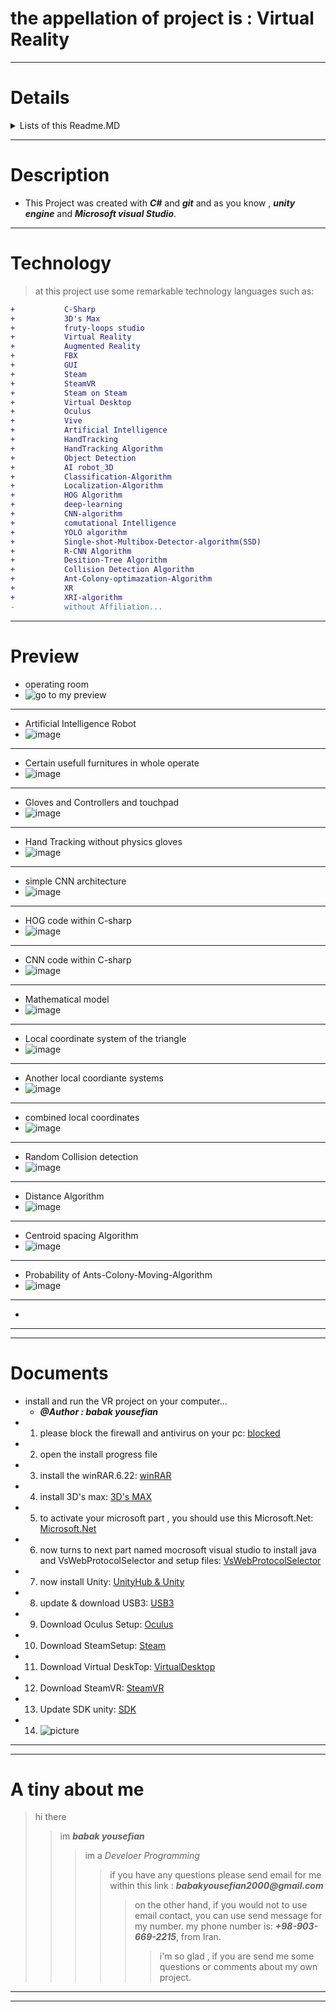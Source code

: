 # the appellation of project is : Virtual Reality


---

# Details


<details>
<summary>Lists of this Readme.MD</summary>
<ul>
<li>1. Go to Description: <a href="#Description">Description</a></li>
</ul>
<ul><li>2. Go to Technology: <a href="#Technology">Technology</a></li></ul>
<ul>
<li>
3. Go to Preview: <a href="#Preview">Preview</a></li>
</ul>
<ul><li>5. Go to a tiny about me: <a href="#a tiny about me">a tiny about me</a>
</li>
</ul>
<ul><li>6. Go to Documents: <a href="#Documents">Documents</a>
</li></ul>
</details>

---

## <h1 id="Description">Description</h1>

- This Project was created with ___C#___ and ___git___
and as you know , ___unity engine___ and ___Microsoft visual Studio___.

---

## <h1 id="Technology">Technology</h1>

>at this project use some remarkable technology languages such as: 
```diff
+           C-Sharp
+           3D's Max
+           fruty-loops studio
+           Virtual Reality
+           Augmented Reality
+           FBX
+           GUI
+           Steam
+           SteamVR
+           Steam on Steam
+           Virtual Desktop
+           Oculus
+           Vive
+           Artificial Intelligence
+           HandTracking
+           HandTracking Algorithm
+           Object Detection
+           AI robot_3D
+           Classification-Algorithm
+           Localization-Algorithm
+           HOG Algorithm
+           deep-learning
+           CNN-algorithm
+           comutational Intelligence
+           YOLO algorithm
+           Single-shot-Multibox-Detector-algorithm(SSD)
+           R-CNN Algorithm
+           Desition-Tree Algorithm
+           Collision Detection Algorithm
+           Ant-Colony-optimazation-Algorithm
+           XR
+           XRI-algorithm
-           without Affiliation...
```

---

## <h1 id="Preview">Preview</h1>

- operating room
-  ![go to my preview](https://github.com/babakyousefian/Virtual-Reality/assets/111069294/7fea83cf-254b-4b4e-aa5c-fc164d79065e)
---
- Artificial Intelligence Robot
- ![image](https://github.com/babakyousefian/Virtual-Reality/assets/111069294/7f0669b1-9cf2-4b54-a210-0663077b5754)
---
- Certain usefull furnitures in whole operate
- ![image](https://github.com/babakyousefian/Virtual-Reality/assets/111069294/901d27d3-bee8-453b-b634-e542bfc78bf2)
---
- Gloves and Controllers and touchpad
- ![image](https://github.com/babakyousefian/Virtual-Reality/assets/111069294/6966254f-6e6e-4aa7-aed8-4208ca8ff9ee)
---
- Hand Tracking without physics gloves
- ![image](https://github.com/babakyousefian/Virtual-Reality/assets/111069294/a0a3171c-10c0-4e7a-ac36-29e084962561)
---
- simple CNN architecture
- ![image](https://github.com/babakyousefian/Virtual-Reality/assets/111069294/38341476-867d-44ea-9011-04f4f5cc8396)
---
- HOG code within C-sharp
- ![image](https://github.com/babakyousefian/Virtual-Reality/assets/111069294/467c492d-71b9-442d-b0ef-664529a581c9)
---
- CNN code within C-sharp
- ![image](https://github.com/babakyousefian/Virtual-Reality/assets/111069294/4e0c5142-2224-456b-8838-4182efaf6695)
---
- Mathematical model
- ![image](https://github.com/babakyousefian/Virtual-Reality/assets/111069294/3032671d-214b-445e-8255-8460d69693fa)
---
- Local coordinate system of the triangle
- ![image](https://github.com/babakyousefian/Virtual-Reality/assets/111069294/9c9debd4-c92b-48a3-bcbb-e535380d37cd)
---
- Another local coordiante systems
- ![image](https://github.com/babakyousefian/Virtual-Reality/assets/111069294/bd76f2a4-de22-469c-b150-f0c8a4104d11)
---
- combined local coordinates
- ![image](https://github.com/babakyousefian/Virtual-Reality/assets/111069294/e57efe88-5e6c-4bb5-9c1e-aa38849bff94)
---
- Random Collision detection
- ![image](https://github.com/babakyousefian/Virtual-Reality/assets/111069294/10a380f9-83dd-4ab4-83be-fe08925ec9bb)
---
- Distance Algorithm
- ![image](https://github.com/babakyousefian/Virtual-Reality/assets/111069294/f4359470-d52a-4974-b8c5-2ebcf6ea8e7e)
---
- Centroid spacing Algorithm
- ![image](https://github.com/babakyousefian/Virtual-Reality/assets/111069294/751c2735-ebaa-4564-997e-8a25de4c0f6c)
---
- Probability of Ants-Colony-Moving-Algorithm
- ![image](https://github.com/babakyousefian/Virtual-Reality/assets/111069294/936fccce-9684-4eb7-9754-4c837cacf2c8)
---
-




 ---
 ---

 # <h1 id="Documents">Documents</h1>

 - install and run the VR project on your computer...
    - ___@Author : babak yousefian___
 -  1. please block the firewall and antivirus on your pc: [blocked](https://support.microsoft.com/en-us/windows/turn-microsoft-defender-firewall-on-or-off-ec0844f7-aebd-0583-67fe-601ecf5d774f)
 -  2. open the install progress file
 -  3. install the winRAR.6.22: [winRAR](https://www.win-rar.com/download.html?&L=0)
 -  4. install 3D's max: [3D's MAX](https://www.autodesk.com/products/3ds-max/overview?term=1-YEAR&tab=subscription)
 -  5. to activate your microsoft part , you should use this Microsoft.Net: [Microsoft.Net](https://dotnet.microsoft.com/en-us/download/dotnet/thank-you/sdk-8.0.201-windows-x64-installer)
 -  6. now turns to next part named mocrosoft visual studio to install java and VsWebProtocolSelector and setup
    files: [VsWebProtocolSelector](https://developercommunity.visualstudio.com/t/two-instances-of-the-microsoft-visual-studio-web-p/138341)
-  7. now install Unity: [UnityHub & Unity](https://unity.com/download)
-  8. update & download USB3: [USB3](https://www.catalog.update.microsoft.com/Search.aspx?q=USB+3.0+driver)
-  9. Download Oculus Setup: [Oculus](https://www.google.com/url?sa=t&rct=j&q=&esrc=s&source=web&cd=&cad=rja&uact=8&ved=2ahUKEwiDkZ-2md-EAxUdUqQEHTkaBtoQFnoECA8QAQ&url=https%3A%2F%2Fwww.oculus.com%2Fdownload_app%2F%3Fid%3D1582076955407037&usg=AOvVaw22fRY0_CiYSc7TlQgNB8hl&opi=89978449)
-  10. Download SteamSetup: [Steam](https://store.steampowered.com/about/)
-  11. Download Virtual DeskTop: [VirtualDesktop](https://www.vrdesktop.net/)
-  12. Download SteamVR: [SteamVR](https://www.steamvr.com/en/)
-  13. Update SDK unity: [SDK](https://docs.unity3d.com/Manual/upm-ui.html)
-  14. ![picture](https://docs.unity3d.com/uploads/Main/upm-ui.png)

---
---

# <h1 id="a tiny about me">A tiny about me</h1>
 >hi there
 >> im ***babak yousefian***
 >>> im a _Develoer Programming_
 >>>>if you have any questions please send email for me within this link : **_babakyousefian2000@gmail.com_**
 >>>>> on the other hand, if you would not to use email contact, you can use send message for my number.
 >>>>> my phone number is: **_+98-903-669-2215_**, from Iran.
 >>>>>> i'm so glad , if you are send me some questions or comments about my own project.

 ---
 ---
